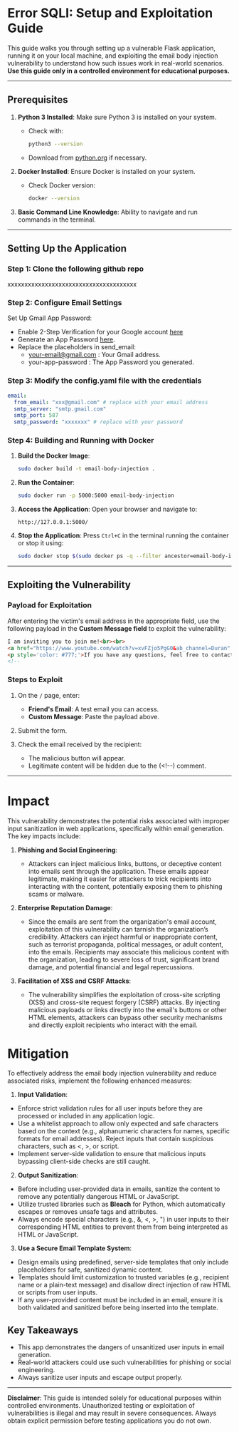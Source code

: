 
# Error SQLI: Setup and Exploitation Guide

This guide walks you through setting up a vulnerable Flask application, running it on your local machine, and exploiting the email body injection vulnerability to understand how such issues work in real-world scenarios. **Use this guide only in a controlled environment for educational purposes.**

---

## Prerequisites

1. **Python 3 Installed**: Make sure Python 3 is installed on your system.
   - Check with:
     ```bash
     python3 --version
     ```
   - Download from [python.org](https://www.python.org/downloads/) if necessary.

2. **Docker Installed**: Ensure Docker is installed on your system.
   - Check Docker version:
     ```bash
     docker --version
     ```

3. **Basic Command Line Knowledge**: Ability to navigate and run commands in the terminal.

---

## Setting Up the Application
### Step 1: Clone the following github repo
xxxxxxxxxxxxxxxxxxxxxxxxxxxxxxxxxxxxxx

### Step 2: Configure Email Settings
Set Up Gmail App Password:

- Enable 2-Step Verification for your Google account [here](https://myaccount.google.com/security?gar=WzEyMF0&hl=en&utm_source=OGB&utm_medium=act&rapt=AEjHL4OCmGVPvwn45kqsLYG3RhKkyUhFCoEA77ZTeGYPs8_PzGNh1EPqwUzpW5ZXB9UOqEYHVHxH96-NmX-kkH6SCbt4azKW2UkjsTEBsojtE2N_Bw-n-bc)
- Generate an App Password [here](https://myaccount.google.com/apppasswords?continue=https://myaccount.google.com/security?gar%3DWzEyMF0%26hl%3Den%26utm_source%3DOGB%26utm_medium%3Dact%26rapt%3DAEjHL4OCmGVPvwn45kqsLYG3RhKkyUhFCoEA77ZTeGYPs8_PzGNh1EPqwUzpW5ZXB9UOqEYHVHxH96-NmX-kkH6SCbt4azKW2UkjsTEBsojtE2N_Bw-n-bc&rapt=AEjHL4N3nzWjhYvrOZIz3nB_uUxzvdUus3QhRUOtC_UMyb_THHlkLM64orrxgBYArLicCYZ6LG36WwJXNRh90-1cbsImhTtJ0LAo31mix19DZHFyXmt846E).
- Replace the placeholders in send_email:
  - your-email@gmail.com : Your Gmail address.
  - your-app-password : The App Password you generated.


### Step 3: Modify the config.yaml file with the credentials 

``` yaml
email:
  from_email: "xxx@gmail.com" # replace with your email address
  smtp_server: "smtp.gmail.com"
  smtp_port: 587
  smtp_password: "xxxxxxx" # replace with your password
```
### Step 4: Building and Running with Docker

1. **Build the Docker Image**:
   ```bash
   sudo docker build -t email-body-injection .
   ```

2. **Run the Container**:
   ```bash
   sudo docker run -p 5000:5000 email-body-injection
   ```

3. **Access the Application**:
   Open your browser and navigate to:
   ```
   http://127.0.0.1:5000/
   ```

4. **Stop the Application**:
   Press `Ctrl+C` in the terminal running the container or stop it using:
   ```bash
   sudo docker stop $(sudo docker ps -q --filter ancestor=email-body-injection)
   ```

---

## Exploiting the Vulnerability

### Payload for Exploitation

After entering the victim's email address in the appropriate field, use the following payload in the **Custom Message field** to exploit the vulnerability:

```html
I am inviting you to join me!<br><br>
<a href="https://www.youtube.com/watch?v=xvFZjo5PgG0&ab_channel=Duran" style="color: white; background-color: #007bff; padding: 10px 15px; text-decoration: none; border-radius: 5px;">Click here to join!</a>
<p style='color: #777;'>If you have any questions, feel free to contact our support team.</p>
<!--
```

### Steps to Exploit

1. On the `/` page, enter:
   - **Friend's Email**: A test email you can access.
   - **Custom Message**: Paste the payload above.

2. Submit the form.

3. Check the email received by the recipient:
   - The malicious button will appear.
   - Legitimate content will be hidden due to the (<!--) comment.

---
# Impact

This vulnerability demonstrates the potential risks associated with improper input sanitization in web applications, specifically within email generation. The key impacts include:

1. **Phishing and Social Engineering**:  
   - Attackers can inject malicious links, buttons, or deceptive content into emails sent through the application. These emails appear legitimate, making it easier for attackers to trick recipients into interacting with the content, potentially exposing them to phishing scams or malware.

2. **Enterprise Reputation Damage**:  
   - Since the emails are sent from the organization's email account, exploitation of this vulnerability can tarnish the organization’s credibility. Attackers can inject harmful or inappropriate content, such as terrorist propaganda, political messages, or adult content, into the emails. Recipients may associate this malicious content with the organization, leading to severe loss of trust, significant brand damage, and potential financial and legal repercussions.

3. **Facilitation of XSS and CSRF Attacks**:  
   - The vulnerability simplifies the exploitation of cross-site scripting (XSS) and cross-site request forgery (CSRF) attacks. By injecting malicious payloads or links directly into the email's buttons or other HTML elements, attackers can bypass other security mechanisms and directly exploit recipients who interact with the email. 

# Mitigation
To effectively address the email body injection vulnerability and reduce associated risks, implement the following enhanced measures:

1. **Input Validation**:

- Enforce strict validation rules for all user inputs before they are processed or included in any application logic.
- Use a whitelist approach to allow only expected and safe characters based on the context (e.g., alphanumeric characters for names, specific formats for email addresses). Reject inputs that contain suspicious characters, such as <, >, or script.
- Implement server-side validation to ensure that malicious inputs bypassing client-side checks are still caught.

2. **Output Sanitization**:

- Before including user-provided data in emails, sanitize the content to remove any potentially dangerous HTML or JavaScript.
- Utilize trusted libraries such as **Bleach** for Python, which automatically escapes or removes unsafe tags and attributes.
- Always encode special characters (e.g., &, <, >, ") in user inputs to their corresponding HTML entities to prevent them from being interpreted as HTML or JavaScript.

3. **Use a Secure Email Template System**:

- Design emails using predefined, server-side templates that only include placeholders for safe, sanitized dynamic content.
- Templates should limit customization to trusted variables (e.g., recipient name or a plain-text message) and disallow direct injection of raw HTML or scripts from user inputs.
- If any user-provided content must be included in an email, ensure it is both validated and sanitized before being inserted into the template.

## Key Takeaways

- This app demonstrates the dangers of unsanitized user inputs in email generation.
- Real-world attackers could use such vulnerabilities for phishing or social engineering.
- Always sanitize user inputs and escape output properly.

---

**Disclaimer**: This guide is intended solely for educational purposes within controlled environments. Unauthorized testing or exploitation of vulnerabilities is illegal and may result in severe consequences. Always obtain explicit permission before testing applications you do not own.